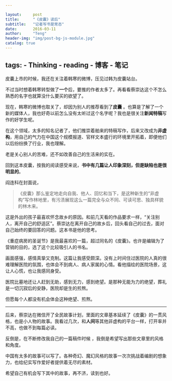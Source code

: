 ```yaml
---

layout:     post
title:      "《皮囊》读后"
subtitle:   "记者写书是常态"
date:       2016-03-11
author:     "Teng"
header-img: "img/post-bg-js-module.jpg"
catalog: true
---
```

tags:
    - Thinking
    - reading
    - 博客
    - 笔记
---



皮囊上市的时候，我还在关注着韩寒的微博，压见过韩为皮囊站台。

不过当时想着韩寒转型做了**一个**后，要推的作者太多了。再看看蔡崇达这个不怎么熟悉的名字也就算没什么要买的欲望了。

现在，韩寒的微博也取关了，却因为别人的推荐看到了**皮囊**  。也算是了解了一个新的媒体人，我也好奇以前怎么没有太听过这个名字呢？我也是很关注**新闻特稿**写作的好学生呢。

在这个领域，太多的知名记者了，他们推崇着舶来的特稿写作，后来又改成为**非虚构**，用自己的气力在中国这个规模报道、官样文本盛行的环境里开拓着，即便他们以后纷纷换了行业，我也理解。

老是关心别人的苦难，还不如改善自己的生活来的实在。

回到这本皮囊，按我的阅读感受来说，**书中有几篇让人印象深刻，但是缺陷也是很明显的**。

阎连科在封面说，

> 《皮囊》那么鉴定地走向自我、他人、回忆和当下，是这种新生的“非虚构”写作林地里，有污渍展现这么一篇完全与众不同、可读可思、独具样貌的林木来。

这是外出的孩子最喜欢怀念故乡的原因。和前几天看的作品要求一样，“关注别人，离开自己的舒适区”。蔡崇达在离开自己的故乡后，回头看自己的过去，面对自己始终的要回答的问题。这本书是他的思考。

《重症病房的圣诞节》是我最喜欢的一篇，超过同名的《皮囊》。也许是编辑为了营销的目的，选了这个比较吸引人的书名。

画面感强，感情真挚又克制。这篇让我感受颇深。没有上时间住过医院的人真的很难理解医院的氛围，也体会不到病人、病人家属的心情。看他描绘的医院场景，这让人心慌，也让我感同身受。

医院比墓地还让人赶到无助，感到无力，感到绝望。是那种无能为力的绝望，葬礼是一切沉寂后的安静，医院却是生的煎熬。

但愿每个人都没有机会体会这种绝望、煎熬。

* * *

后来，蔡崇达在微信开了全民故事计划，里面的文章基本延续了《皮囊》的一贯风格，也是小人物的故事。我看过几次，和**人间**等其他非虚构的平台一样，打开率并不高，也做不到每篇必读。

反倒是，在不断修改我自己的一篇稿件时候 ，我倒是希望写出那些文章里的风格和角度。

中国有太多的故事可以写了。各种奇幻、魔幻风格的故事一次次挑战着编剧的想象力，也给纪实写作爱好者提供着无尽的素材。

希望自己有机会写下其中的故事，再不济，读到也好。
